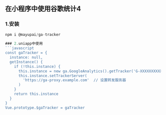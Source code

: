## 在小程序中使用谷歌统计4
### 1.安装
```javascript
npm i @mayupai/ga-tracker
 
### 2.uniapp中使用
```javascript
const gaTracker = {
  instance: null,
  getInstance() {
    if (!this.instance) {
      this.instance = new ga.GoogleAnalytics().getTracker('G-XXXXXXXXXX') // 设置measurement id
      this.instance.setTrackerServer(
        'https://ga-proxy.example.com'  // 设置转发服务器
      )
    }
    return this.instance
  }
}
Vue.prototype.$gaTracker = gaTracker



